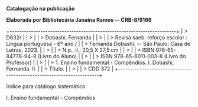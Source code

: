 **Catalogação na publicação**

**Elaborada por Bibliotecária Janaina Ramos -- CRB-8/9166**

+----------------------------------------------------------------------+
| > D632r                                                              |
| >                                                                    |
| > Dobashi, Fernanda                                                  |
| >                                                                    |
| > Revisa saeb: reforço escolar : Língua portuguesa - 6º ano /        |
| > Fernanda Dobashi. -- São Paulo: Casa de Letras, 2023.              |
| >                                                                    |
| > N p., il.; 20,5 X 27,5 cm                                          |
| >                                                                    |
| > ISBN 978-65-84778-94-8 (Livro do Aluno)                            |
| >                                                                    |
| > ISBN 978-65-6011-003-8 (Livro do Professor)                        |
| >                                                                    |
| > 1\. Ensino fundamental - Compêndios. I. Dobashi, Fernanda. II.     |
| > Título.                                                            |
| >                                                                    |
| > CDD 372                                                            |
+----------------------------------------------------------------------+

Índice para catálogo sistemático

I. Ensino fundamental - Compêndios

#### 

#### 
